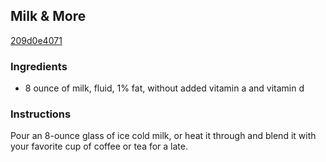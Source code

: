 ## Milk & More

[209d0e4071](http://www.kraftrecipes.com/recipes/milk-more-58318.aspx)

### Ingredients

 - 8 ounce of milk, fluid, 1% fat, without added vitamin a and vitamin d

### Instructions

Pour an 8-ounce glass of ice cold milk, or heat it through and blend it with your favorite cup of coffee or tea for a late.
